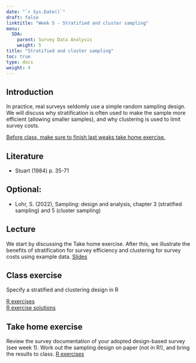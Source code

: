 ```yaml
---
date: "`r Sys.Date()`"
draft: false
linktitle: "Week 5 - Stratified and cluster sampling"
menu:
  SDA:
    parent: Survey Data Analysis
    weight: 5
title: "Stratified and cluster sampling"
toc: true
type: docs
weight: 4
---
```


## Introduction

In practice, real surveys seldomly use a simple random sampling design. We will discuss why stratification is often used to make the sample more efficient (allowing smaller samples), and why clustering is used to limit survey costs.

<ins>Before class, make sure to finish last weaks take home exercise.</ins>

## Literature 

- Stuart (1984) p. 35-71

Optional:
- 
- Lohr, S. (2022), Sampling: design and analysis, chapter 3 (stratified sampling) and 5 (cluster sampling)

## Lecture
We start by discussing the Take home exercise. After this, we illustrate the benefits of stratification for survey efficiency and clustering for survey costs using example data. 
[Slides](/files/SDA/lecture_week_40_unequal.pdf)

## Class exercise
Specify a stratified and clustering design in R

[R exercises](/files/SDA/class_exercise_week_40.pdf)  
[R exercise solutions](/files/SDA/class_exercise_week_40_answers.Rmd)

## Take home exercise
Review the survey documentation of your adopted design-based survey (see week 1). Work out the sampling design on paper (not in R!), and bring the results to class.
[R exercises](/files/SDA/take_home_exercise_week_40.pdf)
